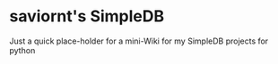 # saviornt's SimpleDB

Just a quick place-holder for a mini-Wiki for my SimpleDB projects for python
